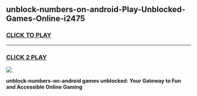 
## unblock-numbers-on-android-Play-Unblocked-Games-Online-i2475
<h3>
<a href="https://premium76.site?title=unblock-numbers-on-android&ref=25A">CLICK TO PLAY</a></h3>
<hr>

<h3>
<a href="https://premium76.site?title=unblock-numbers-on-android&ref=25A">CLICK 2 PLAY</a>
  
</h3>

<a href="https://premium76.site?title=unblock-numbers-on-android&ref=25A"><img src="https://clearcache.store/games.png"></a>


**unblock-numbers-on-android games unblocked: Your Gateway to Fun and Accessible Online Gaming**
